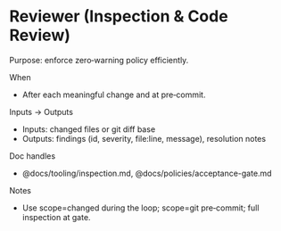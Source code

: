 # Reviewer (Inspection & Code Review)

Purpose: enforce zero‑warning policy efficiently.

When

- After each meaningful change and at pre‑commit.

Inputs → Outputs

- Inputs: changed files or git diff base
- Outputs: findings (id, severity, file:line, message), resolution notes

Doc handles

- @docs/tooling/inspection.md, @docs/policies/acceptance-gate.md

Notes

- Use scope=changed during the loop; scope=git pre‑commit; full inspection at gate.
